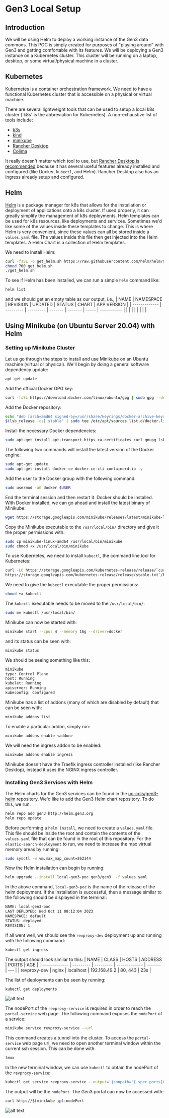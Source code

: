 # Gen3 Local Setup
## Introduction
We will be using Helm to deploy a working instance of the Gen3 data commons. This POC is simply created for purposes of "playing around" with Gen3 and getting comfortable with its features. We will be deploying a Gen3 instance on a Kubernetes cluster. This cluster will be running on a laptop, desktop, or some virtual/physical machine in a cluster.

## Kubernetes
Kubernetes is a container orchestration framework. We need to have a functional Kubernetes cluster that is accessible on a physical or virtual machine.   

There are several lightweight tools that can be used to setup a local k8s cluster ('k8s' is the abbreviation for Kubernetes). A non-exhaustive list of tools include:
- [k3s](https://k3s.io/)
- [kind](https://kind.sigs.k8s.io/)
- [minikube](https://minikube.sigs.k8s.io/docs/start/)
- [Rancher Desktop](https://rancherdesktop.io/)   
- [Colima](https://github.com/abiosoft/colima)   

It really doesn't matter which tool to use, but [Rancher Desktop is recommended](https://github.com/uc-cdis/gen3-helm/blob/master/docs/gen3_developer_environments.md#running-gen3-on-a-laptop-for-devs) because it has several useful features already installed and configured (like Docker, `kubectl`, and Helm). Rancher Desktop also has an Ingress already setup and configured.

## Helm
[Helm](https://helm.sh/) is a package manager for k8s that allows for the installation or deployment of applications onto a k8s cluster. If used properly, it can greatly simplify the management of k8s deployments. Helm templates can be used for k8s resources, like deployments and services. Sometimes we'd like some of the values inside these templates to change. This is where Helm is very convenient, since these values can all be stored inside a `values.yaml` file. The values inside this file then get injected into the Helm templates. A Helm Chart is a collection of Helm templates.  

We need to install Helm:
```bash
curl -fsSL -o get_helm.sh https://raw.githubusercontent.com/helm/helm/main/scripts/get-helm-3
chmod 700 get_helm.sh
./get_helm.sh
```
To see if Helm has been installed, we can run a simple `helm` command like:
```bash
helm list
```
and we should get an empty table as our output, i.e.,
| NAME          | NAMESPACE | REVISION  | UPDATED | STATUS  | CHART | APP VERSION |
| ------------- | --------- | --------- | ------- | ------- | ----- | ----------- |
|               |           |           |         |         |       |             |

## Using Minikube (on Ubuntu Server 20.04) with Helm
### Setting up Minikube Cluster
Let us go through the steps to install and use Minikube on an Ubuntu machine (virtual or physical). We'll begin by doing a general software dependency update:
```bash
apt-get update
```
Add the official Docker GPG key:
```bash
curl -fsSL https://download.docker.com/linux/ubuntu/gpg | sudo gpg --dearmor -o /usr/share/keyrings/docker-archive-keyring.gpg
```
Add the Docker repository:
```bash
echo "deb [arch=amd64 signed-by=/usr/share/keyrings/docker-archive-keyring.gpg] https://download.docker.com/linux/ubuntu \
$(lsb_release -cs) stable" | sudo tee /etc/apt/sources.list.d/docker.list &gt; /dev/null
```
Install the necessary Docker dependencies:
```bash
sudo apt-get install apt-transport-https ca-certificates curl gnupg lsb-release -y
```
The following two commands will install the latest version of the Docker engine:
```bash
sudo apt-get update
sudo apt-get install docker-ce docker-ce-cli containerd.io -y
```
Add the user to the Docker group  with the following command:
```bash
sudo usermod -aG docker $USER
```
End the terminal session and then restart it. Docker should be installed.   
With Docker installed, we can go ahead and install the latest binary of Minikube:
```bash
wget https://storage.googleapis.com/minikube/releases/latest/minikube-linux-amd64
```
Copy the Minikube executable to the `/usr/local/bin/` directory and give it the proper permissions with:
```bash
sudo cp minikube-linux-amd64 /usr/local/bin/minikube
sudo chmod +x /usr/local/bin/minikube
```
To use Kubernetes, we need to install `kubectl`, the command line tool for Kubernetes:
```bash
curl -LO https://storage.googleapis.com/kubernetes-release/release/`curl -s \
https://storage.googleapis.com/kubernetes-release/release/stable.txt`/bin/linux/amd64/kubectl
```
We need to give the `kubectl` executable the proper permissions:
```bash
chmod +x kubectl
```
The `kubectl` executable needs to be moved to the `/usr/local/bin/`:
```bash
sudo mv kubectl /usr/local/bin/
```
Minikube can now be started with:
```bash
minikube start --cpus 4 --memory 16g --driver=docker
```
and its status can be seen with:
```bash
minikube status
```
We should be seeing something like this:
```bash
minikube
type: Control Plane
host: Running
kubelet: Running
apiserver: Running
kubeconfig: Configured
```
Minikube has a list of addons (many of which are disabled by default) that can be seen with:
```bash
minikube addons list
```
To enable a particular addon, simply run:
```bash
minikube addons enable <addon>
```
We will need the ingress addon to be enabled:
```bash
minikube addons enable ingress
```
Minikube doesn't have the Traefik ingress controller installed (like Rancher Desktop), instead it uses the NGINX ingress controller. 

### Installing Gen3 Services with Helm
The Helm charts for the Gen3 services can be found in the [uc-cdis/gen3-helm](https://github.com/uc-cdis/gen3-helm.git) repository. We'd like to add the Gen3 Helm chart repository. To do this, we run:  

```bash
helm repo add gen3 http://helm.gen3.org
helm repo update
```
Before performing a `helm install`, we need to create a `values.yaml` file. This file should be inside the root and contain the contents of the `values.yaml` file that can be found in the root of this repository. For the `elastic-search-deployment` to run, we need to increase the max virtual memory areas by running:
```bash
sudo sysctl -w vm.max_map_count=262144
``` 
Now the Helm installation can begin by running:
```bash
helm upgrade --install local-gen3-poc gen3/gen3  -f values.yaml
```
In the above command, `local-gen3-poc` is the name of the release of the helm deployment. If the installation is successful, then a message similar to the following should be displayed in the terminal:
```bash
NAME: local-gen3-poc
LAST DEPLOYED: Wed Oct 11 08:12:04 2023
NAMESPACE: default
STATUS: deployed
REVISION: 1
```
If all went well, we should see the `revproxy-dev` deployment up and running with the following command:
```bash
kubectl get ingress
```
The output should look similar to this:
| NAME          | CLASS     | HOSTS     | ADDRESS       | PORTS   | AGE |
| ------------- | --------- | --------- | ------------- | ------- | --- |
| revproxy-dev  | nginx     | localhost | 192.168.49.2  | 80, 443 | 23s |

The list of deployments can be seen by running:
```bash
kubectl get deployments
```    

![alt text](/public/assets/images/local-gen3-deployments.png "Gen3 services deployed")  

The nodePort of the `revproxy-service` is required in order to reach the `portal-service` web page. The following command exposes the `nodePort` of a service:
```bash
minikube service revproxy-service --url
```
This command creates a tunnel into the cluster. To access the `portal-service` web page url, we need to open another terminal window within the current ssh session. This can be done with:
```bash
tmux
```
In the new terminal window, we can use `kubectl` to obtain the nodePort of the `revproxy-service`:
```bash
kubectl get service revproxy-service --output='jsonpath="{.spec.ports[0].nodePort}"'
```
The output will be the `nodePort`. The Gen3 portal can now be accessed with:
```bash
curl http://$(minikube ip):nodePort
```
![alt text](/public/assets/images/html-of-gen3-portal.png "HTML of Gen3 Portal")  

